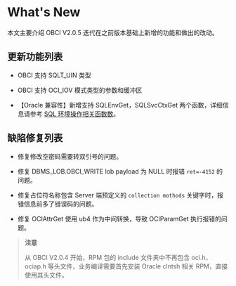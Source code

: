 # What's New

本文主要介绍 OBCI V2.0.5 迭代在之前版本基础上新增的功能和做出的改动。

## 更新功能列表

* OBCI 支持 SQLT_UIN 类型

* OBCI 支持 OCI_IOV 模式类型的参数和缓冲区

* 【Oracle 兼容性】新增支持 SQLEnvGet，SQLSvcCtxGet 两个函数，详细信息请参考 [SQL 环境操作相关函数数](8.reference-function/16.sql-environment-operation-functions.md)。

## 缺陷修复列表

* 修复修改空密码需要转双引号的问题。

* 修复 DBMS_LOB.OBCI_WRITE lob payload 为 NULL 时报错 `ret=-4152` 的问题。

* 修复占位符名称包含 Server 端预定义的 `collection mothods` 关键字时，报错信息前多了错误码的问题。

* 修复 OCIAttrGet 使用 ub4 作为中间转换，导致 OCIParamGet 执行报错的问题。

> **注意**
>
> 从 OBCI V2.0.4 开始，RPM 包的 include 文件夹中不再包含 oci.h、ociap.h 等头文件，业务编译需要首先安装 Oracle clntsh 相关 RPM，直接使用其头文件。
